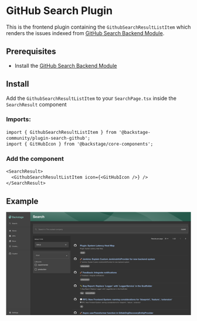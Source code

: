 # GitHub Search Plugin

This is the frontend plugin containing the `GithubSearchResultListItem` which renders the issues indexed from [GitHub Search Backend Module](plugins/search-backend-module-github).

## Prerequisites

- Install the [GitHub Search Backend Module](plugins/search-backend-module-github)

## Install

Add the `GithubSearchResultListItem` to your `SearchPage.tsx` inside the `SearchResult` component

### Imports:

```tsx
import { GithubSearchResultListItem } from '@backstage-community/plugin-search-github';
import { GitHubIcon } from '@backstage/core-components';
```

### Add the component

```tsx
<SearchResult>
  <GithubSearchResultListItem icon={<GitHubIcon />} />
</SearchResult>
```

## Example

![alt text](image.png)
